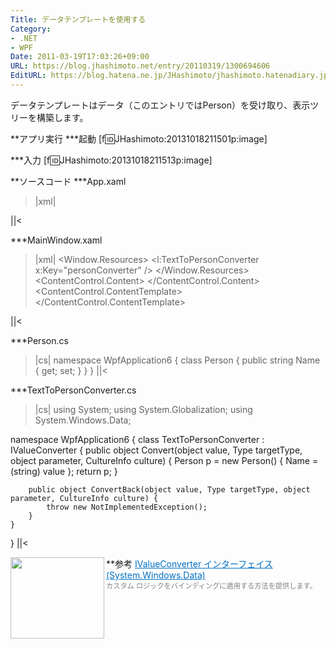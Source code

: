 ```yaml
---
Title: データテンプレートを使用する
Category:
- .NET
- WPF
Date: 2011-03-19T17:03:26+09:00
URL: https://blog.jhashimoto.net/entry/20110319/1300694606
EditURL: https://blog.hatena.ne.jp/JHashimoto/jhashimoto.hatenadiary.jp/atom/entry/12921228815717257939
---
```


データテンプレートはデータ（このエントリではPerson）を受け取り、表示ツリーを構築します。

**アプリ実行
***起動
[f:id:JHashimoto:20131018211501p:image]

***入力
[f:id:JHashimoto:20131018211513p:image]

**ソースコード
***App.xaml
>|xml|
<Application x:Class="WpfApplication6.App"
             xmlns="http://schemas.microsoft.com/winfx/2006/xaml/presentation"
             xmlns:x="http://schemas.microsoft.com/winfx/2006/xaml"
             StartupUri="MainWindow.xaml">
</Application>
||<

***MainWindow.xaml
>|xml|
<Window x:Class="WpfApplication6.MainWindow"
        xmlns="http://schemas.microsoft.com/winfx/2006/xaml/presentation"
        xmlns:x="http://schemas.microsoft.com/winfx/2006/xaml"
        xmlns:l="clr-namespace:WpfApplication6"
        Title="MainWindow" Height="350" Width="525">
    <Window.Resources>
        <l:TextToPersonConverter x:Key="personConverter" />
    </Window.Resources>
    <StackPanel>
        <TextBox x:Name="textBox1" />
        <ContentControl Margin="5">
            <ContentControl.Content>
                <Binding
                    ElementName="textBox1"
                    Path="Text"
                    Converter="{StaticResource personConverter}">
                </Binding>
            </ContentControl.Content>
            <!-- データテンプレートをContentControlに関連付ける -->
            <ContentControl.ContentTemplate>
                <DataTemplate DataType="{x:Type l:Person}">
                    <StackPanel Orientation="Horizontal">
                        <TextBlock Text="名前:" />
                        <TextBlock Text="{Binding Path=Name}" />
                    </StackPanel>
                </DataTemplate>
            </ContentControl.ContentTemplate>
        </ContentControl>
    </StackPanel>
</Window>
||<

***Person.cs
>|cs|
namespace WpfApplication6 {
    class Person {
        public string Name { get; set; }
    }
}
||<

***TextToPersonConverter.cs
>|cs|
using System;
using System.Globalization;
using System.Windows.Data;

namespace WpfApplication6 {
    class TextToPersonConverter : IValueConverter {
        public object Convert(object value, Type targetType, object parameter, CultureInfo culture) {
            Person p = new Person() { Name = (string) value };
            return p;
        }

        public object ConvertBack(object value, Type targetType, object parameter, CultureInfo culture) {
            throw new NotImplementedException();
        }
    }
}
||<

**参考
<a href="http://msdn.microsoft.com/ja-jp/library/system.windows.data.ivalueconverter.aspx" target="_blank"><img class="alignleft" align="left" border="0" src="http://capture.heartrails.com/150x130/shadow?http://msdn.microsoft.com/ja-jp/library/system.windows.data.ivalueconverter.aspx" alt="" width="150" height="130" /></a><a style="color:#0070C5;" href="http://msdn.microsoft.com/ja-jp/library/system.windows.data.ivalueconverter.aspx" target="_blank">IValueConverter インターフェイス (System.Windows.Data)</a><a href="http://b.hatena.ne.jp/entry/http://msdn.microsoft.com/ja-jp/library/system.windows.data.ivalueconverter.aspx" target="_blank"><img border="0" src="http://b.hatena.ne.jp/entry/image/http://msdn.microsoft.com/ja-jp/library/system.windows.data.ivalueconverter.aspx" alt="" /></a><br><span style="color: #808080;font-size: 80%;">カスタム ロジックをバインディングに適用する方法を提供します。</span><br style="clear:both;" />
